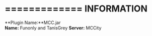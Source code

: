 =============
INFORMATION
=============

**Plugin Name:**MCC.jar<br>
**Name:** Funonly and TanisGrey
**Server:** MCCity
